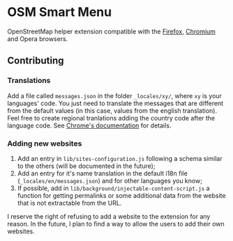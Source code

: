 # OSM Smart Menu
OpenStreetMap helper extension compatible with the [Firefox](https://addons.mozilla.org/pt-BR/firefox/addon/osm-smart-menu/), [Chromium](https://chrome.google.com/webstore/detail/osm-smart-menu/icipmdhgbkejfideagkhdebiaeohfijk?authuser=2) and Opera browsers.

## Contributing

### Translations
Add a file called `messages.json` in the folder `_locales/xy/`, where `xy` is your languages' code.
You just need to translate the messages that are different from the default values (in this case, values from the english translation).
Feel free to create regional tranlations adding the country code after the language code.
See [Chrome's documentation](https://developer.chrome.com/webstore/i18n) for details.

### Adding new websites
1. Add an entry in `lib/sites-configuration.js` following a schema similar to the others (will be documented in the future);
2. Add an entry for it's name translation in the default i18n file (`_locales/en/messages.json`) and for other languages you know;
3. If possible, add in `lib/background/injectable-content-script.js` a function for getting permalinks or some additional data from the website that is not extractable from the URL.

I reserve the right of refusing to add a website to the extension for any reason.
In the future, I plan to find a way to allow the users to add their own websites.
